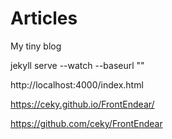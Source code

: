 # Articles
My tiny blog 

jekyll serve --watch --baseurl ""

http://localhost:4000/index.html

https://ceky.github.io/FrontEndear/

https://github.com/ceky/FrontEndear